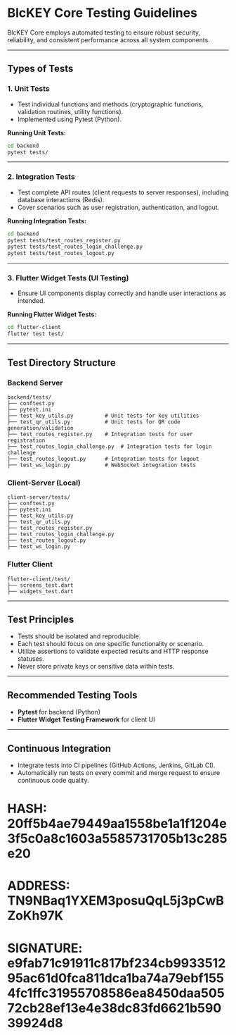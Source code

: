 ﻿# BlcKEY Core Testing Guidelines

BlcKEY Core employs automated testing to ensure robust security, reliability, and consistent performance across all system components.

---

## Types of Tests

### 1. Unit Tests
- Test individual functions and methods (cryptographic functions, validation routines, utility functions).
- Implemented using Pytest (Python).

**Running Unit Tests:**
```bash
cd backend
pytest tests/
```

---

### 2. Integration Tests
- Test complete API routes (client requests to server responses), including database interactions (Redis).
- Cover scenarios such as user registration, authentication, and logout.

**Running Integration Tests:**
```bash
cd backend
pytest tests/test_routes_register.py
pytest tests/test_routes_login_challenge.py
pytest tests/test_routes_logout.py
```

---

### 3. Flutter Widget Tests (UI Testing)
- Ensure UI components display correctly and handle user interactions as intended.

**Running Flutter Widget Tests:**
```bash
cd flutter-client
flutter test test/
```

---

## Test Directory Structure

### Backend Server
```
backend/tests/
├── conftest.py
├── pytest.ini
├── test_key_utils.py          # Unit tests for key utilities
├── test_qr_utils.py           # Unit tests for QR code generation/validation
├── test_routes_register.py    # Integration tests for user registration
├── test_routes_login_challenge.py  # Integration tests for login challenge
├── test_routes_logout.py      # Integration tests for logout
├── test_ws_login.py           # WebSocket integration tests
```

### Client-Server (Local)
```
client-server/tests/
├── conftest.py
├── pytest.ini
├── test_key_utils.py
├── test_qr_utils.py
├── test_routes_register.py
├── test_routes_login_challenge.py
├── test_routes_logout.py
├── test_ws_login.py
```

### Flutter Client
```
flutter-client/test/
├── screens_test.dart
├── widgets_test.dart
```

---

## Test Principles

- Tests should be isolated and reproducible.
- Each test should focus on one specific functionality or scenario.
- Utilize assertions to validate expected results and HTTP response statuses.
- Never store private keys or sensitive data within tests.

---

## Recommended Testing Tools

- **Pytest** for backend (Python)
- **Flutter Widget Testing Framework** for client UI

---

## Continuous Integration

- Integrate tests into CI pipelines (GitHub Actions, Jenkins, GitLab CI).
- Automatically run tests on every commit and merge request to ensure continuous code quality.

# HASH: 20ff5b4ae79449aa1558be1a1f1204e3f5c0a8c1603a5585731705b13c285e20
# ADDRESS: TN9NBaq1YXEM3posuQqL5j3pCwBZoKh97K
# SIGNATURE: e9fab71c91911c817bf234cb993351295ac61d0fca811dca1ba74a79ebf1554fc1ffc31955708586ea8450daa50572cb28ef13e4e38dc83fd6621b59039924d8
